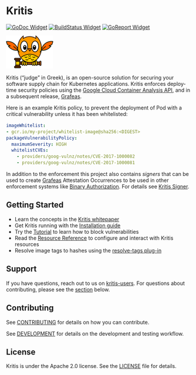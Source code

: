 # Kritis

[![GoDoc Widget]][GoDoc]
[![BuildStatus Widget]][BuildStatus Result]
[![GoReport Widget]][GoReport Status]

[GoDoc]: https://godoc.org/github.com/grafeas/kritis
[GoDoc Widget]: https://godoc.org/github.com/grafeas/kritis?status.svg

[BuildStatus Result]: https://travis-ci.org/grafeas/kritis
[BuildStatus Widget]: https://travis-ci.org/grafeas/kritis.svg?branch=master

[GoReport Status]: https://goreportcard.com/report/github.com/grafeas/kritis
[GoReport Widget]: https://goreportcard.com/badge/github.com/grafeas/kritis


![Kritis logo](logo/logo-128.png)

Kritis (“judge” in Greek), is an open-source solution for securing your software supply chain for Kubernetes applications. Kritis enforces deploy-time security policies using the [Google Cloud Container Analysis API](https://cloud.google.com/container-analysis/api/reference/rest/), and in a subsequent release, [Grafeas](https://github.com/grafeas/grafeas).

Here is an example Kritis policy, to prevent the deployment of Pod with a critical vulnerability unless it has been whitelisted:

```yaml
imageWhitelist:
- gcr.io/my-project/whitelist-image@sha256:<DIGEST>
packageVulnerabilityPolicy:
  maximumSeverity: HIGH
  whitelistCVEs:
    - providers/goog-vulnz/notes/CVE-2017-1000082
    - providers/goog-vulnz/notes/CVE-2017-1000081
```

In addition to the enforcement this project also contains *signers* that can be
used to create [Grafeas](https://github.com/grafeas/grafeas) Attestation
Occurrences to be used in other enforcement systems like [Binary
Authorization](https://cloud.google.com/binary-authorization/).  For details see
[Kritis Signer](docs/signer_install.md).

## Getting Started

* Learn the concepts in the [Kritis whitepaper](docs/binary-authorization.md)
* Get Kritis running with the [Installation guide](docs/install.md)
* Try the [Tutorial](docs/tutorial.md) to learn how to block vulnerabilities
* Read the [Resource Reference](docs/resources.md) to configure and interact with Kritis resources
* Resolve image tags to hashes using the [resolve-tags plug-in](https://github.com/grafeas/kritis/blob/master/cmd/kritis/kubectl/plugins/resolve/README.md)

## Support

If you have questions, reach out to us on
[kritis-users](https://groups.google.com/forum/#!forum/kritis-users). For
questions about contributing, please see the [section](#contributing) below.

## Contributing

See [CONTRIBUTING](CONTRIBUTING.md) for details on how you can contribute.

See [DEVELOPMENT](DEVELOPMENT.md) for details on the  development and testing workflow.

## License

Kritis is under the Apache 2.0 license. See the [LICENSE](LICENSE) file for details.
